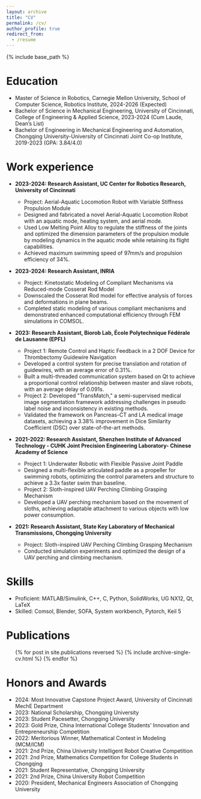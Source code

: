 ```yaml
---
layout: archive
title: "CV"
permalink: /cv/
author_profile: true
redirect_from:
  - /resume
---
```


{% include base_path %}

Education
======
* Master of Science in Robotics, Carnegie Mellon University, School of Computer Science, Robotics Institute, 2024-2026 (Expected)
* Bachelor of Science in Mechanical Engineering, University of Cincinnati, College of Engineering & Applied Science, 2023-2024 (Cum Laude, Dean’s List)
* Bachelor of Engineering in Mechanical Engineering and Automation, Chongqing University-University of Cincinnati Joint Co-op Institute, 2019-2023 (GPA: 3.84/4.0)

Work experience
======
* **2023-2024: Research Assistant, UC Center for Robotics Research, University of Cincinnati**
  * Project: Aerial-Aquatic Locomotion Robot with Variable Stiffness Propulsion Module
  * Designed and fabricated a novel Aerial-Aquatic Locomotion Robot with an aquatic mode, heating system, and aerial mode.
  * Used Low Melting Point Alloy to regulate the stiffness of the joints and optimized the dimension parameters of the propulsion module by modeling dynamics in the aquatic mode while retaining its flight capabilities.
  * Achieved maximum swimming speed of 97mm/s and propulsion efficiency of 34%.

* **2023-2024: Research Assistant, INRIA**
  * Project: Kinetostatic Modeling of Compliant Mechanisms via Reduced-mode Cosserat Rod Model
  * Downscaled the Cosserat Rod model for effective analysis of forces and deformations in plane beams.
  * Completed static modeling of various compliant mechanisms and demonstrated enhanced computational efficiency through FEM simulations in COMSOL.

* **2023: Research Assistant, Biorob Lab, École Polytechnique Fédérale de Lausanne (EPFL)**
  * Project 1: Remote Control and Haptic Feedback in a 2 DOF Device for Thrombectomy Guidewire Navigation
  * Developed a control system for precise translation and rotation of guidewires, with an average error of 0.31%.
  * Built a multi-threaded communication system based on Qt to achieve a proportional control relationship between master and slave robots, with an average delay of 0.091s.
  * Project 2: Developed "TransMatch," a semi-supervised medical image segmentation framework addressing challenges in pseudo label noise and inconsistency in existing methods.
  * Validated the framework on Pancreas-CT and LA medical image datasets, achieving a 3.38% improvement in Dice Similarity Coefficient (DSC) over state-of-the-art methods.

* **2021-2022: Research Assistant, Shenzhen Institute of Advanced Technology - CUHK Joint Precision Engineering Laboratory- Chinese Academy of Science**
  * Project 1: Underwater Robotic with Flexible Passive Joint Paddle
  * Designed a multi-flexible articulated paddle as a propeller for swimming robots, optimizing the control parameters and structure to achieve a 3.3x faster swim than baseline.
  * Project 2: Sloth-inspired UAV Perching Climbing Grasping Mechanism
  * Developed a UAV perching mechanism based on the movement of sloths, achieving adaptable attachment to various objects with low power consumption.

* **2021: Research Assistant, State Key Laboratory of Mechanical Transmissions, Chongqing University**
  * Project: Sloth-inspired UAV Perching Climbing Grasping Mechanism
  * Conducted simulation experiments and optimized the design of a UAV perching and climbing mechanism.

Skills
======
* Proficient: MATLAB/Simulink, C++, C, Python, SolidWorks, UG NX12, Qt, LaTeX
* Skilled: Comsol, Blender, SOFA, System workbench, Pytorch, Keil 5

Publications
======
<ul>{% for post in site.publications reversed %}
  {% include archive-single-cv.html %}
{% endfor %}</ul>

Honors and Awards
======
* 2024: Most Innovative Capstone Project Award, University of Cincinnati MechE Department
* 2023: National Scholarship, Chongqing University
* 2023: Student Pacesetter, Chongqing University
* 2023: Gold Prize, China International College Students’ Innovation and Entrepreneurship Competition
* 2022: Meritorious Winner, Mathematical Contest in Modeling (MCM/ICM)
* 2021: 2nd Prize, China University Intelligent Robot Creative Competition
* 2021: 2nd Prize, Mathematics Competition for College Students in Chongqing
* 2021: Student Representative, Chongqing University
* 2021: 2nd Prize, China University Robot Competition
* 2020: President, Mechanical Engineers Association of Chongqing University

